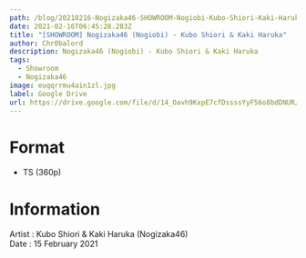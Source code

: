 ```yaml
---
path: /blog/20210216-Nogizaka46-SHOWROOM-Nogiobi-Kubo-Shiori-Kaki-Haruka
date: 2021-02-16T06:45:28.283Z
title: "[SHOWROOM] Nogizaka46 (Nogiobi) - Kubo Shiori & Kaki Haruka"
author: Chr0balord
description: Nogizaka46 (Nogiobi) - Kubo Shiori & Kaki Haruka
tags:
  - Showroom
  - Nogizaka46
image: euqqrrmu4ain1zl.jpg
label: Google Drive
url: https://drive.google.com/file/d/14_Oavh9KxpE7cfDssssYyF56o8bdDNUR/view?usp=sharing
---
```

# Format

* TS (360p)

# Information

Artist : Kubo Shiori & Kaki Haruka (Nogizaka46) \
Date : 15 February 2021